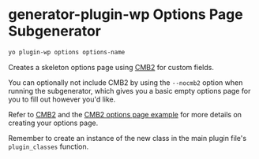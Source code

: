 # generator-plugin-wp Options Page Subgenerator

```bash
yo plugin-wp options options-name
```

Creates a skeleton options page using [CMB2](https://github.com/WebDevStudios/CMB2) for custom fields.

You can optionally not include CMB2 by using the `--nocmb2` option when running the subgenerator, which gives you a basic empty options page for you to fill out however you'd like.

Refer to [CMB2](https://github.com/WebDevStudios/CPT_Core) and the [CMB2 options page example](https://github.com/WebDevStudios/CMB2-Snippet-Library/tree/master/options-and-settings-pages) for more details on creating your options page.

Remember to create an instance of the new class in the main plugin file's `plugin_classes` function.